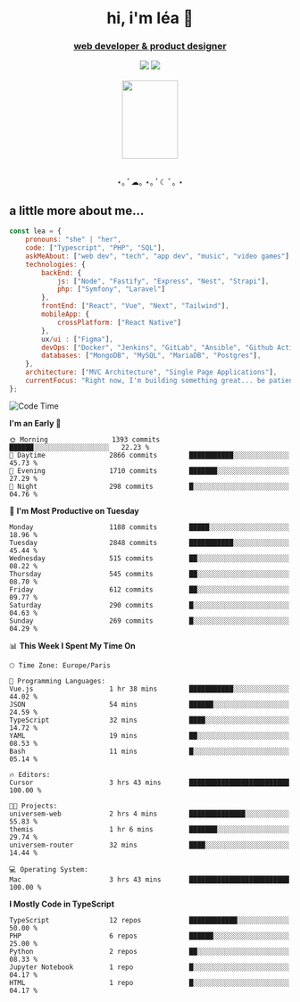 <h1 align="center">hi, i'm léa 🌙</h1>
<h3 align="center"><ins>web developer & product designer</ins></h3>  
<div align="center">
  <a href="https://www.linkedin.com/in/lea-reiter22/"><img src="https://img.shields.io/badge/LinkedIn-0077B5?style=for-the-badge&logo=linkedin&logoColor=white"/></a>
  <a href="mailto:lea.reiter@outlook.fr"><img src="https://img.shields.io/badge/Contact-2A2A2A?style=for-the-badge&logo=minutemailer&logoColor=white"/></a>
</div>
<br>
  <div align="center">  <img src="https://github.com/xmnchild/xmnchild/blob/main/1702415560_StardewValleyHappyGreyCat.png" height="140" width="100"/>
</div>
<br>
  <p align="center">
                 ⋆｡ ﾟ☁︎｡ ⋆｡ ﾟ☾ ﾟ｡ ⋆
  </p>
  <h2>a little more about me...</h2>
  
```js
const lea = {
    pronouns: "she" | "her",
    code: ["Typescript", "PHP", "SQL"],
    askMeAbout: ["web dev", "tech", "app dev", "music", "video games"],
    technologies: {
        backEnd: {
            js: ["Node", "Fastify", "Express", "Nest", "Strapi"],
            php: ["Symfony", "Laravel"]
        },
        frontEnd: ["React", "Vue", "Next", "Tailwind"],
        mobileApp: {
            crossPlatform: ["React Native"]
        },
        ux/ui : ["Figma"],
        devOps: ["Docker", "Jenkins", "GitLab", "Ansible", "Github Actions"],
        databases: ["MongoDB", "MySQL", "MariaDB", "Postgres"],
    },
    architecture: ["MVC Architecture", "Single Page Applications"],
    currentFocus: "Right now, I'm building something great... be patient.",
};
```
<!--START_SECTION:waka-->
![Code Time](http://img.shields.io/badge/Code%20Time-466%20hrs%2031%20mins-blue)

**I'm an Early 🐤** 

```text
🌞 Morning                1393 commits        ██████░░░░░░░░░░░░░░░░░░░   22.23 % 
🌆 Daytime                2866 commits        ███████████░░░░░░░░░░░░░░   45.73 % 
🌃 Evening                1710 commits        ███████░░░░░░░░░░░░░░░░░░   27.29 % 
🌙 Night                  298 commits         █░░░░░░░░░░░░░░░░░░░░░░░░   04.76 % 
```
📅 **I'm Most Productive on Tuesday** 

```text
Monday                   1188 commits        █████░░░░░░░░░░░░░░░░░░░░   18.96 % 
Tuesday                  2848 commits        ███████████░░░░░░░░░░░░░░   45.44 % 
Wednesday                515 commits         ██░░░░░░░░░░░░░░░░░░░░░░░   08.22 % 
Thursday                 545 commits         ██░░░░░░░░░░░░░░░░░░░░░░░   08.70 % 
Friday                   612 commits         ██░░░░░░░░░░░░░░░░░░░░░░░   09.77 % 
Saturday                 290 commits         █░░░░░░░░░░░░░░░░░░░░░░░░   04.63 % 
Sunday                   269 commits         █░░░░░░░░░░░░░░░░░░░░░░░░   04.29 % 
```


📊 **This Week I Spent My Time On** 

```text
🕑︎ Time Zone: Europe/Paris

💬 Programming Languages: 
Vue.js                   1 hr 38 mins        ███████████░░░░░░░░░░░░░░   44.02 % 
JSON                     54 mins             ██████░░░░░░░░░░░░░░░░░░░   24.59 % 
TypeScript               32 mins             ████░░░░░░░░░░░░░░░░░░░░░   14.72 % 
YAML                     19 mins             ██░░░░░░░░░░░░░░░░░░░░░░░   08.53 % 
Bash                     11 mins             █░░░░░░░░░░░░░░░░░░░░░░░░   05.14 % 

🔥 Editors: 
Cursor                   3 hrs 43 mins       █████████████████████████   100.00 % 

🐱‍💻 Projects: 
universem-web            2 hrs 4 mins        ██████████████░░░░░░░░░░░   55.83 % 
themis                   1 hr 6 mins         ███████░░░░░░░░░░░░░░░░░░   29.74 % 
universem-router         32 mins             ████░░░░░░░░░░░░░░░░░░░░░   14.44 % 

💻 Operating System: 
Mac                      3 hrs 43 mins       █████████████████████████   100.00 % 
```

**I Mostly Code in TypeScript** 

```text
TypeScript               12 repos            ████████████░░░░░░░░░░░░░   50.00 % 
PHP                      6 repos             ██████░░░░░░░░░░░░░░░░░░░   25.00 % 
Python                   2 repos             ██░░░░░░░░░░░░░░░░░░░░░░░   08.33 % 
Jupyter Notebook         1 repo              █░░░░░░░░░░░░░░░░░░░░░░░░   04.17 % 
HTML                     1 repo              █░░░░░░░░░░░░░░░░░░░░░░░░   04.17 % 
```




<!--END_SECTION:waka-->
